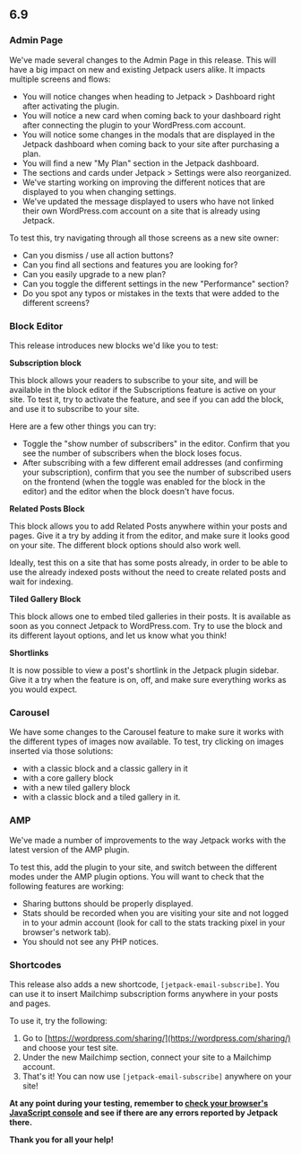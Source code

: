 ## 6.9

### Admin Page

We've made several changes to the Admin Page in this release. This will have a big impact on new and existing Jetpack users alike. It impacts multiple screens and flows:

- You will notice changes when heading to Jetpack > Dashboard right after activating the plugin.
- You will notice a new card when coming back to your dashboard right after connecting the plugin to your WordPress.com account.
- You will notice some changes in the modals that are displayed in the Jetpack dashboard when coming back to your site after purchasing a plan.
- You will find a new "My Plan" section in the Jetpack dashboard.
- The sections and cards under Jetpack > Settings were also reorganized.
- We've starting working on improving the different notices that are displayed to you when changing settings.
- We've updated the message displayed to users who have not linked their own WordPress.com account on a site that is already using Jetpack.

To test this, try navigating through all those screens as a new site owner:

- Can you dismiss / use all action buttons?
- Can you find all sections and features you are looking for?
- Can you easily upgrade to a new plan?
- Can you toggle the different settings in the new "Performance" section?
- Do you spot any typos or mistakes in the texts that were added to the different screens?

### Block Editor

This release introduces new blocks we'd like you to test:

**Subscription block**

This block allows your readers to subscribe to your site, and will be available in the block editor if the Subscriptions feature is active on your site. To test it, try to activate the feature, and see if you can add the block, and use it to subscribe to your site.

Here are a few other things you can try:

- Toggle the "show number of subscribers" in the editor. Confirm that you see the number of subscribers when the block loses focus.
- After subscribing with a few different email addresses (and confirming your subscription), confirm that you see the number of subscribed users on the frontend (when the toggle was enabled for the block in the editor) and the editor when the block doesn't have focus.

**Related Posts Block**

This block allows you to add Related Posts anywhere within your posts and pages. Give it a try by adding it from the editor, and make sure it looks good on your site. The different block options should also work well.

Ideally, test this on a site that has some posts already, in order to be able to use the already indexed posts without the need to create related posts and wait for indexing.

**Tiled Gallery Block**

This block allows one to embed tiled galleries in their posts. It is available as soon as you connect Jetpack to WordPress.com. Try to use the block and its different layout options, and let us know what you think!

**Shortlinks**

It is now possible to view a post's shortlink in the Jetpack plugin sidebar. Give it a try when the feature is on, off, and make sure everything works as you would expect.

### Carousel

We have some changes to the Carousel feature to make sure it works with the different types of images now available. To test, try clicking on images inserted via those solutions:

- with a classic block and a classic gallery in it
- with a core gallery block
- with a new tiled gallery block
- with a classic block and a tiled gallery in it.

### AMP

We've made a number of improvements to the way Jetpack works with the latest version of the AMP plugin.

To test this, add the plugin to your site, and switch between the different modes under the AMP plugin options. You will want to check that the following features are working:

- Sharing buttons should be properly displayed.
- Stats should be recorded when you are visiting your site and not logged in to your admin account (look for call to the stats tracking pixel in your browser's network tab).
- You should not see any PHP notices.

### Shortcodes

This release also adds a new shortcode, `[jetpack-email-subscribe]`. You can use it to insert Mailchimp subscription forms anywhere in your posts and pages.

To use it, try the following:

1. Go to [https://wordpress.com/sharing/](https://wordpress.com/sharing/) and choose your test site.
2. Under the new Mailchimp section, connect your site to a Mailchimp account.
3. That's it! You can now use `[jetpack-email-subscribe]` anywhere on your site!

**At any point during your testing, remember to [check your browser's JavaScript console](https://codex.wordpress.org/Using_Your_Browser_to_Diagnose_JavaScript_Errors#Step_3:_Diagnosis) and see if there are any errors reported by Jetpack there.**

**Thank you for all your help!**
